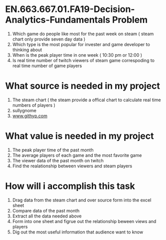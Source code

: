 # EN.663.667.01.FA19-Decision-Analytics-Fundamentals Problem 
1. Which game do people like most for the past week on steam ( steam chart only provide seven day data ) 
2. Which type is the most popular for invester and game developer to thinking about 
3. When is the peak player time in one week ( 10:30 pm or 12:00 )
4. Is real time number of twitch viewers of steam game correspoding to real time number of game players

# What source is needed in my project 
1. The steam chart ( the steam provide a offical chart to calculate real time numbers of players ) 
2. sullygnome
3. www.githyp.com

# What value is needed in my project
1. The peak player time of the past month
2. The average players of each game and the most favorite game 
3. The viewer data of the past month on twitch 
4. Find the realationship between viewers and steam players

# How will i accomplish this task
1. Drag data from the steam chart and over source form into the excel sheet
2. Compare data of the past month
3. Extract all the data needed above 
4. Form into one sheet and figrue out the relationship beween views and players
5. Dig out the most useful information that audience want to know 
